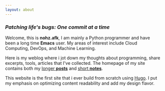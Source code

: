 ```yaml
---
layout: about
---
```


### _Patching life's bugs: One commit at a time_

Welcome, this is **nohz.afk**, I am mainly a Python programmer and have been a long time **Emacs** user. My areas of interest include Cloud Computing, DevOps, and Machine Learning.

Here is my weblog where i jot down my thoughts about programming, share excerpts, tools, articles that I've collected. The homepage of my site contains both my [longer **posts**](/posts) and [short **notes**](/notes/).

This website is the first site that i ever build from scratch using [Hugo](https://gohugo.io/). I put my emphasis on optimizing content readability and add my design flavor.